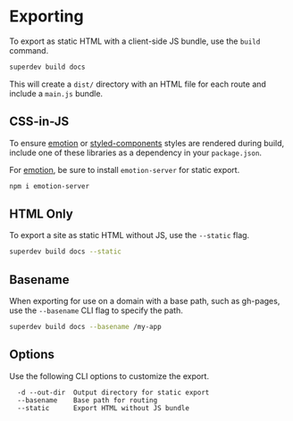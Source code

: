 
# Exporting

To export as static HTML with a client-side JS bundle, use the `build` command.

```sh
superdev build docs
```

This will create a `dist/` directory with an HTML file for each route and include a `main.js` bundle.

## CSS-in-JS

To ensure [emotion][] or [styled-components][] styles are rendered during build,
include one of these libraries as a dependency in your `package.json`.

For [emotion][], be sure to install `emotion-server` for static export.

```sh
npm i emotion-server
```

## HTML Only

To export a site as static HTML without JS, use the `--static` flag.

```sh
superdev build docs --static
```

## Basename

When exporting for use on a domain with a base path, such as gh-pages, use the `--basename` CLI flag to specify the path.

```sh
superdev build docs --basename /my-app
```

## Options

Use the following CLI options to customize the export.

```
  -d --out-dir  Output directory for static export
  --basename    Base path for routing
  --static      Export HTML without JS bundle
```

[emotion]: https://github.com/emotion-js/emotion
[styled-components]: https://github.com/styled-components/styled-components
